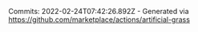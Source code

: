 Commits: 2022-02-24T07:42:26.892Z - Generated via https://github.com/marketplace/actions/artificial-grass
<br>
